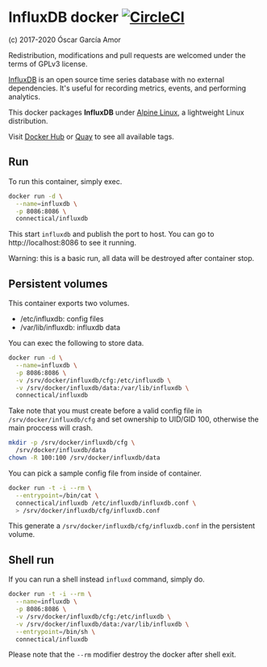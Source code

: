 # InfluxDB docker [![CircleCI](https://circleci.com/gh/ogarcia/docker-influxdb.svg?style=svg)](https://circleci.com/gh/ogarcia/docker-influxdb)

(c) 2017-2020 Óscar García Amor

Redistribution, modifications and pull requests are welcomed under the terms
of GPLv3 license.

[InfluxDB][1] is an open source time series database with no external
dependencies. It's useful for recording metrics, events, and performing
analytics.

This docker packages **InfluxDB** under [Alpine Linux][2], a lightweight
Linux distribution.

Visit [Docker Hub][3] or [Quay][4] to see all available tags.

[1]: https://www.influxdata.com/
[2]: https://alpinelinux.org/
[3]: https://hub.docker.com/r/connectical/influxdb/
[4]: https://quay.io/repository/connectical/influxdb/

## Run

To run this container, simply exec.

```sh
docker run -d \
  --name=influxdb \
  -p 8086:8086 \
  connectical/influxdb
```

This start `influxdb` and publish the port to host. You can go to
http://localhost:8086 to see it running.

Warning: this is a basic run, all data will be destroyed after container
stop.

## Persistent volumes

This container exports two volumes.

- /etc/influxdb: config files
- /var/lib/influxdb: influxdb data

You can exec the following to store data.

```sh
docker run -d \
  --name=influxdb \
  -p 8086:8086 \
  -v /srv/docker/influxdb/cfg:/etc/influxdb \
  -v /srv/docker/influxdb/data:/var/lib/influxdb \
  connectical/influxdb
```

Take note that you must create before a valid config file in
`/srv/docker/influxdb/cfg` and set ownership to UID/GID 100, otherwise the
main proccess will crash.

```sh
mkdir -p /srv/docker/influxdb/cfg \
  /srv/docker/influxdb/data
chown -R 100:100 /srv/docker/influxdb/data
```

You can pick a sample config file from inside of container.

```sh
docker run -t -i --rm \
  --entrypoint=/bin/cat \
  connectical/influxdb /etc/influxdb/influxdb.conf \
  > /srv/docker/influxdb/cfg/influxdb.conf
```

This generate a `/srv/docker/influxdb/cfg/influxdb.conf` in the persistent
volume.

## Shell run

If you can run a shell instead `influxd` command, simply do.

```sh
docker run -t -i --rm \
  --name=influxdb \
  -p 8086:8086 \
  -v /srv/docker/influxdb/cfg:/etc/influxdb \
  -v /srv/docker/influxdb/data:/var/lib/influxdb \
  --entrypoint=/bin/sh \
  connectical/influxdb
```

Please note that the `--rm` modifier destroy the docker after shell exit.
